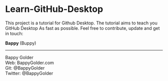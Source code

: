 # Learn-GitHub-Desktop

This project is a tutorial for Github Desktop. The tutorial aims to teach you GitHub Desktop As fast as possible. Feel free to contribute, update and get in touch:

<strong> Bappy </strong> (Buppy)

--------------------
Bappy Golder <br/>
Web: BappyGolder.com <br/>
Git: @BappyGolder <br/>
Twitter: @BappyGolder <br/>


